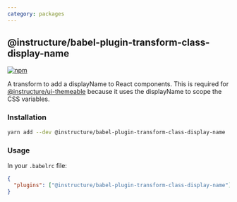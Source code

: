 ```yaml
---
category: packages
---
```


## @instructure/babel-plugin-transform-class-display-name

[npm]: https://img.shields.io/npm/v/@instructure/babel-plugin-transform-class-display-name.svg
[npm-url]: https://npmjs.com/package/@instructure/babel-plugin-transform-class-display-name

[![npm][npm]][npm-url]

A transform to add a displayName to React components. This is required for
[@instructure/ui-themeable](#ui-themeable) because it uses the displayName to
scope the CSS variables.

### Installation

```sh
yarn add --dev @instructure/babel-plugin-transform-class-display-name
```

### Usage

In your `.babelrc` file:

```json
{
  "plugins": ["@instructure/babel-plugin-transform-class-display-name"]
}
```
